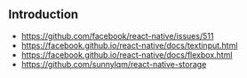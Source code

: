 ## Introduction

* https://github.com/facebook/react-native/issues/511
* https://facebook.github.io/react-native/docs/textinput.html
* https://facebook.github.io/react-native/docs/flexbox.html
* https://github.com/sunnylqm/react-native-storage

